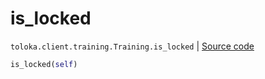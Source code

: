 # is_locked
`toloka.client.training.Training.is_locked` | [Source code](https://github.com/Toloka/toloka-kit/blob/v1.1.4/src/client/training.py#L126)

```python
is_locked(self)
```

